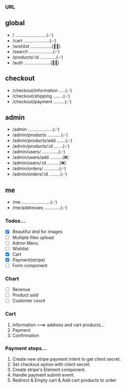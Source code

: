 ### URL

## global

- / .........................(✅)
- /cart .....................(✅)
- /wishlist .................(👷‍♀️)
- /search ...................(✅)
- /products/:id .............(✅)
- /auth .....................(👷‍♀️)

## checkout

- /checkout/information .....(✅)
- /checkout/shipping ........(✅)
- /checkout/payment .........(✅)

## admin

- /admin ....................(✅)
- /admin/products ...........(✅)
- /admin/products/add .......(✅)
- /admin/products/:id .......(✅)
- /admin/users/ .............(✅)
- /admin/users/add ..........(❌)
- /admin/users/:id ..........(❌)
- /admin/orders/ ............(✅)
- /admin/orders/:id .........(✅)

## me

- /me .......................(✅)
- /me/addresses .............(✅)

### Todos...

- [x] Beautiful dnd for images
- [ ] Multiple files upload
- [ ] Admin Menu
- [ ] Wishlist
- [x] Cart
- [x] Payment(stripe)
- [ ] Form component

### Chart

- [ ] Revenue
- [ ] Product sold
- [ ] Customer count

### Cart

1. Information ===> address and cart products...
2. Payment
3. Confirmation

### Payment steps...

1. Create new stripe payment intent to get client secret.
2. Set checkout option with client secret.
3. Create stripe's Element component.
4. Handle payment submit event.
5. Redirect & Empty cart & Add cart products to order
